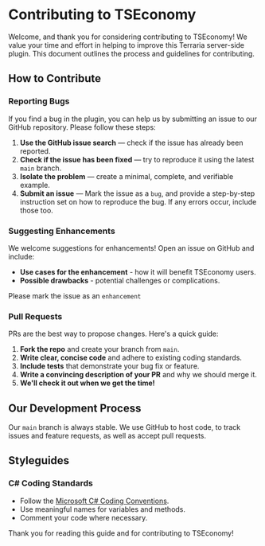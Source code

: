 # Contributing to TSEconomy

Welcome, and thank you for considering contributing to TSEconomy! We value your time and effort in helping to improve this Terraria server-side plugin. This document outlines the process and guidelines for contributing.

## How to Contribute

### Reporting Bugs

If you find a bug in the plugin, you can help us by submitting an issue to our GitHub repository. Please follow these steps:

1. **Use the GitHub issue search** — check if the issue has already been reported.
2. **Check if the issue has been fixed** — try to reproduce it using the latest `main` branch.
3. **Isolate the problem** — create a minimal, complete, and verifiable example.
4. **Submit an issue** — Mark the issue as a `bug`, and provide a step-by-step instruction set on how to reproduce the bug. If any errors occur, include those too.

### Suggesting Enhancements

We welcome suggestions for enhancements! Open an issue on GitHub and include:

- **Use cases for the enhancement** - how it will benefit TSEconomy users.
- **Possible drawbacks** - potential challenges or complications.

Please mark the issue as an `enhancement`

### Pull Requests

PRs are the best way to propose changes. Here's a quick guide:

1. **Fork the repo** and create your branch from `main`.
2. **Write clear, concise code** and adhere to existing coding standards.
3. **Include tests** that demonstrate your bug fix or feature.
4. **Write a convincing description of your PR** and why we should merge it.
5. **We'll check it out when we get the time!**

## Our Development Process

Our `main` branch is always stable. We use GitHub to host code, to track issues and feature requests, as well as accept pull requests.

## Styleguides

### C# Coding Standards

- Follow the [Microsoft C# Coding Conventions](https://docs.microsoft.com/en-us/dotnet/csharp/programming-guide/inside-a-program/coding-conventions).
- Use meaningful names for variables and methods.
- Comment your code where necessary.

Thank you for reading this guide and for contributing to TSEconomy!
